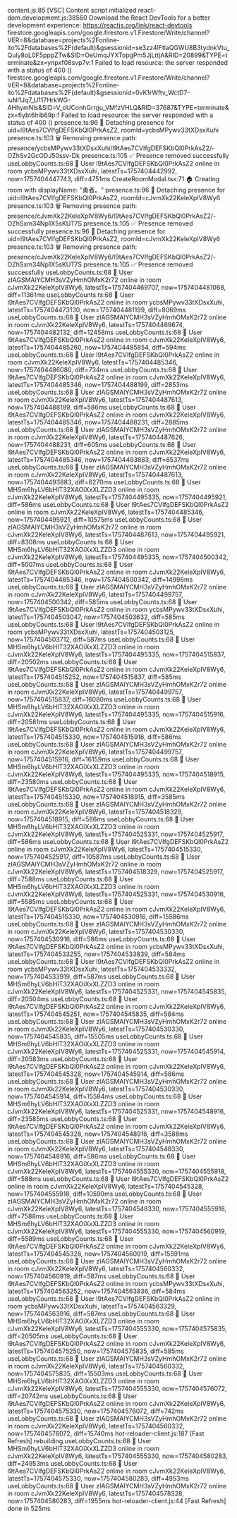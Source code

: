 content.js:85 [VSC] Content script initialized
react-dom.development.js:38560 Download the React DevTools for a better development experience: https://reactjs.org/link/react-devtools
firestore.googleapis.com/google.firestore.v1.Firestore/Write/channel?VER=8&database=projects%2Fonline-ito%2Fdatabases%2F(default)&gsessionid=se3zz4lFtlaQGWU8B3tydnkVtu_Quly8oL0F5pppZTw&SID=OeUmqJYXTopgPm5JjLttjA&RID=20899&TYPE=terminate&zx=ynpxf08svp7v:1  Failed to load resource: the server responded with a status of 400 ()
firestore.googleapis.com/google.firestore.v1.Firestore/Write/channel?VER=8&database=projects%2Fonline-ito%2Fdatabases%2F(default)&gsessionid=0vK1rWftv_WctD7-iuNl1Jq7_U117HrkWG-AHhymNIs&SID=V_oUConhGrrgu_VMfzVHLQ&RID=37687&TYPE=terminate&zx=fiybt6hib69p:1  Failed to load resource: the server responded with a status of 400 ()
presence.ts:96 🚪 Detaching presence for uid=l9tAes7CVIfgDEFSKbQl0PrkAsZ2, roomId=ycbsMPywv33tXDsxXuhi
presence.ts:103 🗑️ Removing presence path: presence/ycbsMPywv33tXDsxXuhi/l9tAes7CVIfgDEFSKbQl0PrkAsZ2/-OZhSv2GcODJ50ssv-Dk
presence.ts:105 ✅ Presence removed successfully
useLobbyCounts.ts:68 👤 User l9tAes7CVIfgDEFSKbQl0PrkAsZ2 online in room ycbsMPywv33tXDsxXuhi, latestTs=1757404442992, now=1757404447743, diff=4751ms
CreateRoomModal.tsx:71 🏠 Creating room with displayName: "勇者。"
presence.ts:96 🚪 Detaching presence for uid=l9tAes7CVIfgDEFSKbQl0PrkAsZ2, roomId=cJvmXk22KeleXpIV8Wy6
presence.ts:103 🗑️ Removing presence path: presence/cJvmXk22KeleXpIV8Wy6/l9tAes7CVIfgDEFSKbQl0PrkAsZ2/-OZhSxm34Np1X5sKUT7S
presence.ts:105 ✅ Presence removed successfully
presence.ts:96 🚪 Detaching presence for uid=l9tAes7CVIfgDEFSKbQl0PrkAsZ2, roomId=cJvmXk22KeleXpIV8Wy6
presence.ts:103 🗑️ Removing presence path: presence/cJvmXk22KeleXpIV8Wy6/l9tAes7CVIfgDEFSKbQl0PrkAsZ2/-OZhSxm34Np1X5sKUT7S
presence.ts:105 ✅ Presence removed successfully
useLobbyCounts.ts:68 👤 User zIAGSMAlYCMH3sVZyHmhOMxK2r72 online in room cJvmXk22KeleXpIV8Wy6, latestTs=1757404469707, now=1757404481068, diff=11361ms
useLobbyCounts.ts:68 👤 User l9tAes7CVIfgDEFSKbQl0PrkAsZ2 online in room ycbsMPywv33tXDsxXuhi, latestTs=1757404473130, now=1757404481199, diff=8069ms
useLobbyCounts.ts:68 👤 User zIAGSMAlYCMH3sVZyHmhOMxK2r72 online in room cJvmXk22KeleXpIV8Wy6, latestTs=1757404469674, now=1757404482132, diff=12458ms
useLobbyCounts.ts:68 👤 User l9tAes7CVIfgDEFSKbQl0PrkAsZ2 online in room cJvmXk22KeleXpIV8Wy6, latestTs=1757404485260, now=1757404485854, diff=594ms
useLobbyCounts.ts:68 👤 User l9tAes7CVIfgDEFSKbQl0PrkAsZ2 online in room cJvmXk22KeleXpIV8Wy6, latestTs=1757404485346, now=1757404486080, diff=734ms
useLobbyCounts.ts:68 👤 User l9tAes7CVIfgDEFSKbQl0PrkAsZ2 online in room cJvmXk22KeleXpIV8Wy6, latestTs=1757404485346, now=1757404488199, diff=2853ms
useLobbyCounts.ts:68 👤 User zIAGSMAlYCMH3sVZyHmhOMxK2r72 online in room cJvmXk22KeleXpIV8Wy6, latestTs=1757404487613, now=1757404488199, diff=586ms
useLobbyCounts.ts:68 👤 User l9tAes7CVIfgDEFSKbQl0PrkAsZ2 online in room cJvmXk22KeleXpIV8Wy6, latestTs=1757404485346, now=1757404488231, diff=2885ms
useLobbyCounts.ts:68 👤 User zIAGSMAlYCMH3sVZyHmhOMxK2r72 online in room cJvmXk22KeleXpIV8Wy6, latestTs=1757404487626, now=1757404488231, diff=605ms
useLobbyCounts.ts:68 👤 User l9tAes7CVIfgDEFSKbQl0PrkAsZ2 online in room cJvmXk22KeleXpIV8Wy6, latestTs=1757404485346, now=1757404493883, diff=8537ms
useLobbyCounts.ts:68 👤 User zIAGSMAlYCMH3sVZyHmhOMxK2r72 online in room cJvmXk22KeleXpIV8Wy6, latestTs=1757404487613, now=1757404493883, diff=6270ms
useLobbyCounts.ts:68 👤 User MHSm6hyLV6bHIT32XAOiXxXLZZD3 online in room cJvmXk22KeleXpIV8Wy6, latestTs=1757404495335, now=1757404495921, diff=586ms
useLobbyCounts.ts:68 👤 User l9tAes7CVIfgDEFSKbQl0PrkAsZ2 online in room cJvmXk22KeleXpIV8Wy6, latestTs=1757404485346, now=1757404495921, diff=10575ms
useLobbyCounts.ts:68 👤 User zIAGSMAlYCMH3sVZyHmhOMxK2r72 online in room cJvmXk22KeleXpIV8Wy6, latestTs=1757404487613, now=1757404495921, diff=8308ms
useLobbyCounts.ts:68 👤 User MHSm6hyLV6bHIT32XAOiXxXLZZD3 online in room cJvmXk22KeleXpIV8Wy6, latestTs=1757404495335, now=1757404500342, diff=5007ms
useLobbyCounts.ts:68 👤 User l9tAes7CVIfgDEFSKbQl0PrkAsZ2 online in room cJvmXk22KeleXpIV8Wy6, latestTs=1757404485346, now=1757404500342, diff=14996ms
useLobbyCounts.ts:68 👤 User zIAGSMAlYCMH3sVZyHmhOMxK2r72 online in room cJvmXk22KeleXpIV8Wy6, latestTs=1757404499757, now=1757404500342, diff=585ms
useLobbyCounts.ts:68 👤 User l9tAes7CVIfgDEFSKbQl0PrkAsZ2 online in room ycbsMPywv33tXDsxXuhi, latestTs=1757404503047, now=1757404503632, diff=585ms
useLobbyCounts.ts:68 👤 User l9tAes7CVIfgDEFSKbQl0PrkAsZ2 online in room ycbsMPywv33tXDsxXuhi, latestTs=1757404503125, now=1757404503712, diff=587ms
useLobbyCounts.ts:68 👤 User MHSm6hyLV6bHIT32XAOiXxXLZZD3 online in room cJvmXk22KeleXpIV8Wy6, latestTs=1757404495335, now=1757404515837, diff=20502ms
useLobbyCounts.ts:68 👤 User l9tAes7CVIfgDEFSKbQl0PrkAsZ2 online in room cJvmXk22KeleXpIV8Wy6, latestTs=1757404515252, now=1757404515837, diff=585ms
useLobbyCounts.ts:68 👤 User zIAGSMAlYCMH3sVZyHmhOMxK2r72 online in room cJvmXk22KeleXpIV8Wy6, latestTs=1757404499757, now=1757404515837, diff=16080ms
useLobbyCounts.ts:68 👤 User MHSm6hyLV6bHIT32XAOiXxXLZZD3 online in room cJvmXk22KeleXpIV8Wy6, latestTs=1757404495335, now=1757404515916, diff=20581ms
useLobbyCounts.ts:68 👤 User l9tAes7CVIfgDEFSKbQl0PrkAsZ2 online in room cJvmXk22KeleXpIV8Wy6, latestTs=1757404515330, now=1757404515916, diff=586ms
useLobbyCounts.ts:68 👤 User zIAGSMAlYCMH3sVZyHmhOMxK2r72 online in room cJvmXk22KeleXpIV8Wy6, latestTs=1757404499757, now=1757404515916, diff=16159ms
useLobbyCounts.ts:68 👤 User MHSm6hyLV6bHIT32XAOiXxXLZZD3 online in room cJvmXk22KeleXpIV8Wy6, latestTs=1757404495335, now=1757404518915, diff=23580ms
useLobbyCounts.ts:68 👤 User l9tAes7CVIfgDEFSKbQl0PrkAsZ2 online in room cJvmXk22KeleXpIV8Wy6, latestTs=1757404515330, now=1757404518915, diff=3585ms
useLobbyCounts.ts:68 👤 User zIAGSMAlYCMH3sVZyHmhOMxK2r72 online in room cJvmXk22KeleXpIV8Wy6, latestTs=1757404518329, now=1757404518915, diff=586ms
useLobbyCounts.ts:68 👤 User MHSm6hyLV6bHIT32XAOiXxXLZZD3 online in room cJvmXk22KeleXpIV8Wy6, latestTs=1757404525331, now=1757404525917, diff=586ms
useLobbyCounts.ts:68 👤 User l9tAes7CVIfgDEFSKbQl0PrkAsZ2 online in room cJvmXk22KeleXpIV8Wy6, latestTs=1757404515330, now=1757404525917, diff=10587ms
useLobbyCounts.ts:68 👤 User zIAGSMAlYCMH3sVZyHmhOMxK2r72 online in room cJvmXk22KeleXpIV8Wy6, latestTs=1757404518329, now=1757404525917, diff=7588ms
useLobbyCounts.ts:68 👤 User MHSm6hyLV6bHIT32XAOiXxXLZZD3 online in room cJvmXk22KeleXpIV8Wy6, latestTs=1757404525331, now=1757404530916, diff=5585ms
useLobbyCounts.ts:68 👤 User l9tAes7CVIfgDEFSKbQl0PrkAsZ2 online in room cJvmXk22KeleXpIV8Wy6, latestTs=1757404515330, now=1757404530916, diff=15586ms
useLobbyCounts.ts:68 👤 User zIAGSMAlYCMH3sVZyHmhOMxK2r72 online in room cJvmXk22KeleXpIV8Wy6, latestTs=1757404530330, now=1757404530916, diff=586ms
useLobbyCounts.ts:68 👤 User l9tAes7CVIfgDEFSKbQl0PrkAsZ2 online in room ycbsMPywv33tXDsxXuhi, latestTs=1757404533255, now=1757404533839, diff=584ms
useLobbyCounts.ts:68 👤 User l9tAes7CVIfgDEFSKbQl0PrkAsZ2 online in room ycbsMPywv33tXDsxXuhi, latestTs=1757404533332, now=1757404533919, diff=587ms
useLobbyCounts.ts:68 👤 User MHSm6hyLV6bHIT32XAOiXxXLZZD3 online in room cJvmXk22KeleXpIV8Wy6, latestTs=1757404525331, now=1757404545835, diff=20504ms
useLobbyCounts.ts:68 👤 User l9tAes7CVIfgDEFSKbQl0PrkAsZ2 online in room cJvmXk22KeleXpIV8Wy6, latestTs=1757404545251, now=1757404545835, diff=584ms
useLobbyCounts.ts:68 👤 User zIAGSMAlYCMH3sVZyHmhOMxK2r72 online in room cJvmXk22KeleXpIV8Wy6, latestTs=1757404530330, now=1757404545835, diff=15505ms
useLobbyCounts.ts:68 👤 User MHSm6hyLV6bHIT32XAOiXxXLZZD3 online in room cJvmXk22KeleXpIV8Wy6, latestTs=1757404525331, now=1757404545914, diff=20583ms
useLobbyCounts.ts:68 👤 User l9tAes7CVIfgDEFSKbQl0PrkAsZ2 online in room cJvmXk22KeleXpIV8Wy6, latestTs=1757404545328, now=1757404545914, diff=586ms
useLobbyCounts.ts:68 👤 User zIAGSMAlYCMH3sVZyHmhOMxK2r72 online in room cJvmXk22KeleXpIV8Wy6, latestTs=1757404530330, now=1757404545914, diff=15584ms
useLobbyCounts.ts:68 👤 User MHSm6hyLV6bHIT32XAOiXxXLZZD3 online in room cJvmXk22KeleXpIV8Wy6, latestTs=1757404525331, now=1757404548916, diff=23585ms
useLobbyCounts.ts:68 👤 User l9tAes7CVIfgDEFSKbQl0PrkAsZ2 online in room cJvmXk22KeleXpIV8Wy6, latestTs=1757404545328, now=1757404548916, diff=3588ms
useLobbyCounts.ts:68 👤 User zIAGSMAlYCMH3sVZyHmhOMxK2r72 online in room cJvmXk22KeleXpIV8Wy6, latestTs=1757404548330, now=1757404548916, diff=586ms
useLobbyCounts.ts:68 👤 User MHSm6hyLV6bHIT32XAOiXxXLZZD3 online in room cJvmXk22KeleXpIV8Wy6, latestTs=1757404555330, now=1757404555918, diff=588ms
useLobbyCounts.ts:68 👤 User l9tAes7CVIfgDEFSKbQl0PrkAsZ2 online in room cJvmXk22KeleXpIV8Wy6, latestTs=1757404545328, now=1757404555918, diff=10590ms
useLobbyCounts.ts:68 👤 User zIAGSMAlYCMH3sVZyHmhOMxK2r72 online in room cJvmXk22KeleXpIV8Wy6, latestTs=1757404548330, now=1757404555918, diff=7588ms
useLobbyCounts.ts:68 👤 User MHSm6hyLV6bHIT32XAOiXxXLZZD3 online in room cJvmXk22KeleXpIV8Wy6, latestTs=1757404555330, now=1757404560919, diff=5589ms
useLobbyCounts.ts:68 👤 User l9tAes7CVIfgDEFSKbQl0PrkAsZ2 online in room cJvmXk22KeleXpIV8Wy6, latestTs=1757404545328, now=1757404560919, diff=15591ms
useLobbyCounts.ts:68 👤 User zIAGSMAlYCMH3sVZyHmhOMxK2r72 online in room cJvmXk22KeleXpIV8Wy6, latestTs=1757404560332, now=1757404560919, diff=587ms
useLobbyCounts.ts:68 👤 User l9tAes7CVIfgDEFSKbQl0PrkAsZ2 online in room ycbsMPywv33tXDsxXuhi, latestTs=1757404563252, now=1757404563836, diff=584ms
useLobbyCounts.ts:68 👤 User l9tAes7CVIfgDEFSKbQl0PrkAsZ2 online in room ycbsMPywv33tXDsxXuhi, latestTs=1757404563329, now=1757404563916, diff=587ms
useLobbyCounts.ts:68 👤 User MHSm6hyLV6bHIT32XAOiXxXLZZD3 online in room cJvmXk22KeleXpIV8Wy6, latestTs=1757404555330, now=1757404575835, diff=20505ms
useLobbyCounts.ts:68 👤 User l9tAes7CVIfgDEFSKbQl0PrkAsZ2 online in room cJvmXk22KeleXpIV8Wy6, latestTs=1757404575250, now=1757404575835, diff=585ms
useLobbyCounts.ts:68 👤 User zIAGSMAlYCMH3sVZyHmhOMxK2r72 online in room cJvmXk22KeleXpIV8Wy6, latestTs=1757404560332, now=1757404575835, diff=15503ms
useLobbyCounts.ts:68 👤 User MHSm6hyLV6bHIT32XAOiXxXLZZD3 online in room cJvmXk22KeleXpIV8Wy6, latestTs=1757404555330, now=1757404576072, diff=20742ms
useLobbyCounts.ts:68 👤 User l9tAes7CVIfgDEFSKbQl0PrkAsZ2 online in room cJvmXk22KeleXpIV8Wy6, latestTs=1757404575330, now=1757404576072, diff=742ms
useLobbyCounts.ts:68 👤 User zIAGSMAlYCMH3sVZyHmhOMxK2r72 online in room cJvmXk22KeleXpIV8Wy6, latestTs=1757404560332, now=1757404576072, diff=15740ms
hot-reloader-client.js:187 [Fast Refresh] rebuilding
useLobbyCounts.ts:68 👤 User MHSm6hyLV6bHIT32XAOiXxXLZZD3 online in room cJvmXk22KeleXpIV8Wy6, latestTs=1757404555330, now=1757404580283, diff=24953ms
useLobbyCounts.ts:68 👤 User l9tAes7CVIfgDEFSKbQl0PrkAsZ2 online in room cJvmXk22KeleXpIV8Wy6, latestTs=1757404575330, now=1757404580283, diff=4953ms
useLobbyCounts.ts:68 👤 User zIAGSMAlYCMH3sVZyHmhOMxK2r72 online in room cJvmXk22KeleXpIV8Wy6, latestTs=1757404578328, now=1757404580283, diff=1955ms
hot-reloader-client.js:44 [Fast Refresh] done in 525ms
